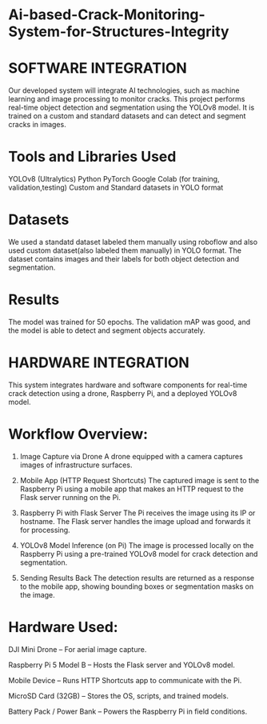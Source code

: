 # Ai-based-Crack-Monitoring-System-for-Structures-Integrity
# SOFTWARE INTEGRATION
Our developed system will integrate AI technologies, such as machine learning and image processing to monitor cracks.
This project performs real-time object detection and segmentation using the YOLOv8 model. It is trained on a custom and standard datasets and can detect and segment cracks in images.
# Tools and Libraries Used
YOLOv8 (Ultralytics)
Python
PyTorch
Google Colab (for training, validation,testing)
Custom and Standard datasets in YOLO format

# Datasets
We used a standatd dataset labeled them manually using roboflow and also used custom dataset(also labeled them manually) in YOLO format. The dataset contains images and their labels for both object detection and segmentation.

# Results
The model was trained for 50 epochs. The validation mAP was good, and the model is able to detect and segment objects accurately.

# HARDWARE INTEGRATION
This system integrates hardware and software components for real-time crack detection using a drone, Raspberry Pi, and a deployed YOLOv8 model.
# Workflow Overview:
1. Image Capture via Drone
A drone equipped with a camera captures images of infrastructure surfaces.

2. Mobile App (HTTP Request Shortcuts)
The captured image is sent to the Raspberry Pi using a mobile app that makes an HTTP request to the Flask server running on the Pi.

3. Raspberry Pi with Flask Server
The Pi receives the image using its IP or hostname. The Flask server handles the image upload and forwards it for processing.

4. YOLOv8 Model Inference (on Pi)
The image is processed locally on the Raspberry Pi using a pre-trained YOLOv8 model for crack detection and segmentation.

5. Sending Results Back
The detection results are returned as a response to the mobile app, showing bounding boxes or segmentation masks on the image.

# Hardware Used:
DJI Mini Drone – For aerial image capture.

Raspberry Pi 5 Model B – Hosts the Flask server and YOLOv8 model.

Mobile Device – Runs HTTP Shortcuts app to communicate with the Pi.

MicroSD Card (32GB) – Stores the OS, scripts, and trained models.

Battery Pack / Power Bank – Powers the Raspberry Pi in field conditions.
